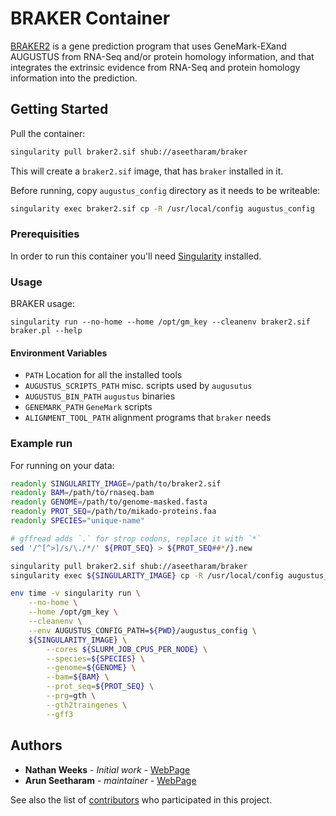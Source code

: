 # BRAKER Container

[BRAKER2](https://github.com/Gaius-Augustus/BRAKER) is a gene prediction program that uses GeneMark-EXand AUGUSTUS from RNA-Seq and/or protein homology information, and that integrates the extrinsic evidence from RNA-Seq and protein homology information into the prediction.

## Getting Started

Pull the container:

```bash
singularity pull braker2.sif shub://aseetharam/braker
```

This will create a `braker2.sif` image, that has `braker` installed in it.


Before running, copy `augustus_config` directory as it needs to be writeable:

```bash
singularity exec braker2.sif cp -R /usr/local/config augustus_config
```

### Prerequisities

In order to run this container you'll need [Singularity](https://sylabs.io/guides/3.0/user-guide/installation.html) installed.

### Usage

BRAKER usage:

```
singularity run --no-home --home /opt/gm_key --cleanenv braker2.sif braker.pl --help
```

#### Environment Variables

  * `PATH` Location for all the installed tools
  * `AUGUSTUS_SCRIPTS_PATH` misc. scripts used by `augusutus`
  * `AUGUSTUS_BIN_PATH` `augustus` binaries
  * `GENEMARK_PATH` `GeneMark` scripts
  * `ALIGNMENT_TOOL_PATH` alignment programs that `braker` needs


### Example run

For running on your data:

```bash
readonly SINGULARITY_IMAGE=/path/to/braker2.sif
readonly BAM=/path/to/rnaseq.bam
readonly GENOME=/path/to/genome-masked.fasta
readonly PROT_SEQ=/path/to/mikado-proteins.faa
readonly SPECIES="unique-name"

# gffread adds `.` for strop codons, replace it with `*`
sed '/^[^>]/s/\./*/' ${PROT_SEQ} > ${PROT_SEQ##*/}.new

singularity pull braker2.sif shub://aseetharam/braker
singularity exec ${SINGULARITY_IMAGE} cp -R /usr/local/config augustus_config

env time -v singularity run \
    --no-home \
    --home /opt/gm_key \
    --cleanenv \
    --env AUGUSTUS_CONFIG_PATH=${PWD}/augustus_config \
    ${SINGULARITY_IMAGE} \
        --cores ${SLURM_JOB_CPUS_PER_NODE} \
        --species=${SPECIES} \
        --genome=${GENOME} \
        --bam=${BAM} \
        --prot_seq=${PROT_SEQ} \
        --prg=gth \
        --gth2traingenes \
        --gff3
```


## Authors

* **Nathan Weeks** - *Initial work* - [WebPage]()
* **Arun Seetharam** - *maintainer* - [WebPage]()

See also the list of [contributors](https://github.com/your/repository/contributors) who 
participated in this project.

